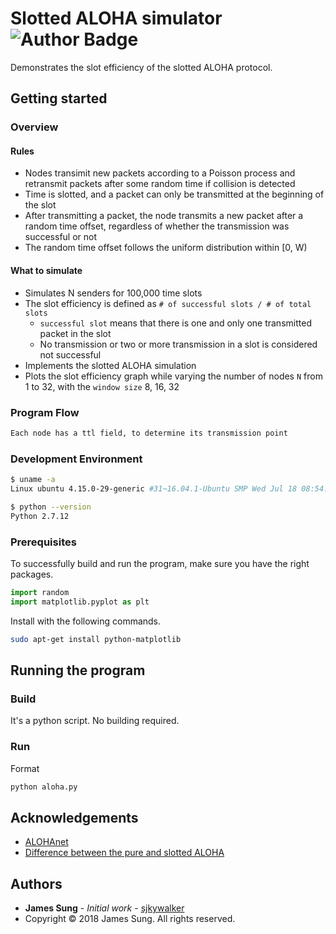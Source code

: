 # Slotted ALOHA simulator ![Author Badge](https://img.shields.io/badge/author-sjkywalker-purple.svg)

Demonstrates the slot efficiency of the slotted ALOHA protocol.

## Getting started

### Overview

#### Rules

* Nodes transimit new packets according to a Poisson process and retransmit packets after some random time if collision is detected
* Time is slotted, and a packet can only be transmitted at the beginning of the slot
* After transmitting a packet, the node transmits a new packet after a random time offset, regardless of whether the transmission was successful or not
* The random time offset follows the uniform distribution within [0, W)

#### What to simulate

* Simulates N senders for 100,000 time slots
* The slot efficiency is defined as `# of successful slots / # of total slots`
    * `successful slot` means that there is one and only one transmitted packet in the slot
    * No transmission or two or more transmission in a slot is considered not successful
* Implements the slotted ALOHA simulation
* Plots the slot efficiency graph while varying the number of nodes `N` from 1 to 32, with the `window size` 8, 16, 32

### Program Flow

```txt
Each node has a ttl field, to determine its transmission point
```

### Development Environment

```bash
$ uname -a
Linux ubuntu 4.15.0-29-generic #31~16.04.1-Ubuntu SMP Wed Jul 18 08:54:04 UTC 2018 x86_64 x86_64 x86_64 GNU/Linux

$ python --version
Python 2.7.12
```

### Prerequisites

To successfully build and run the program, make sure you have the right packages.

```python
import random
import matplotlib.pyplot as plt
```

Install with the following commands.

```bash
sudo apt-get install python-matplotlib
```

## Running the program

### Build

It's a python script. No building required.

### Run

Format

```bash
python aloha.py
```

## Acknowledgements

* [ALOHAnet](https://en.wikipedia.org/wiki/ALOHAnet)
* [Difference between the pure and slotted ALOHA](https://techdifferences.com/difference-between-pure-aloha-and-slotted-aloha.html)

## Authors

* **James Sung** - *Initial work* - [sjkywalker](https://github.com/sjkywalker)
* Copyright © 2018 James Sung. All rights reserved.
